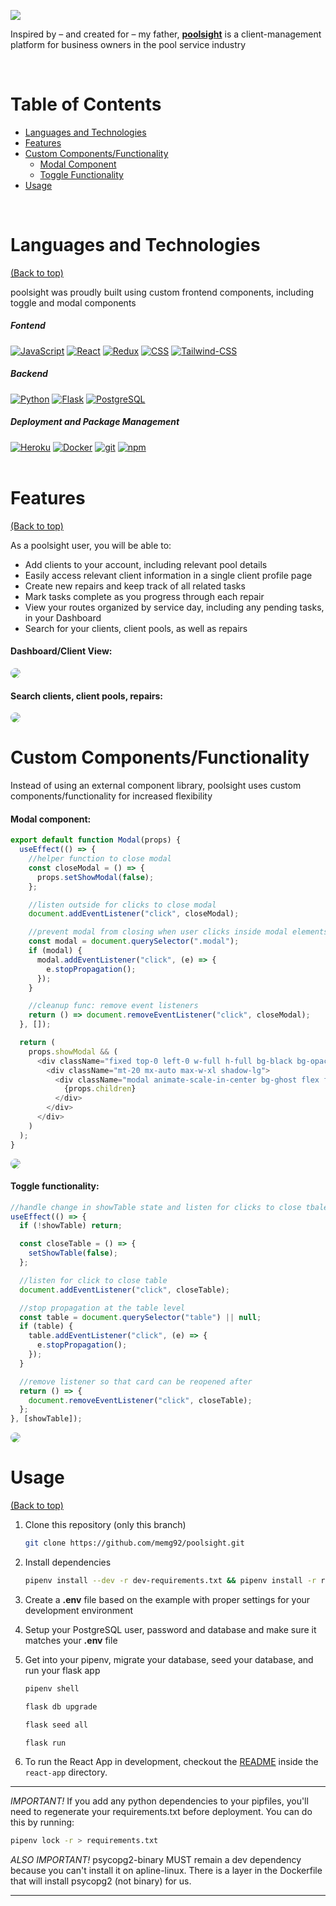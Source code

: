 <a href="https://poolsight.herokuapp.com/"><img src="./react-app/public/poolsight-logo-wide.png"/></a>

Inspired by – and created for – my father, **<a href="https://poolsight.herokuapp.com/">poolsight</a>** is a client-management platform for business owners in the pool service industry

<br>

# Table of Contents

- [Languages and Technologies](#Languages-and-Technologies)
- [Features](#Features)
- [Custom Components/Functionality](#Custom-Components/Functionality)
  - [Modal Component](#Modal-Component)
  - [Toggle Functionality](#Toggle-Functionality)
- [Usage](#Usage)

<br>

# Languages and Technologies

[(Back to top)](#table-of-contents)

poolsight was proudly built using custom frontend components, including toggle and modal components

<h5>Fontend</h5>
<a href="#"><img alt="JavaScript" src="https://img.shields.io/badge/-JavaScript-F7DF1E?style=flat-square&logo=JavaScript&logoColor=black" /></a>
<a href="https://reactjs.org/"><img alt="React" src="https://img.shields.io/badge/-React-61DAFB?style=flat-square&logo=React&logoColor=black" /></a>
<a href="https://redux.js.org/"><img alt="Redux" src="https://img.shields.io/badge/-Redux-764ABC?style=flat-square&logo=Redux&logoColor=white" /></a>
<a href="#"><img alt="CSS" src="https://img.shields.io/badge/-CSS3-1572B6?style=flat-square&logo=CSS3&logoColor=white" /></a>
<a href="https://tailwindcss.com/"><img alt="Tailwind-CSS" src="https://img.shields.io/badge/-Tailwind_CSS-38B2AC?style=flat-square&logo=Tailwind-CSS&logoColor=white" /></a>
<h5>Backend</h5>
<a href="#"><img alt="Python" src="https://img.shields.io/badge/-Python-3776AB?style=flat-square&logo=Python&logoColor=white" /></a>
<a href="https://flask.palletsprojects.com/en/1.1.x/"><img alt="Flask" src="https://img.shields.io/badge/-Flask-000000?style=flat-square&logo=Flask&logoColor=white" /></a>
<a href="https://www.postgresql.org/"><img alt="PostgreSQL" src="https://img.shields.io/badge/-PostgreSQL-336791?style=flat-square&logo=PostgreSQL&logoColor=white" /></a>
<h5>Deployment and Package Management</h5>
<a href="https://heroku.com/"><img alt="Heroku" src="https://img.shields.io/badge/-Heroku-430098?style=flat-square&logo=Heroku&logoColor=white" /></a>
<a href="https://docker.com/"><img alt="Docker" src="https://img.shields.io/badge/-Docker-2496ED?style=flat-square&logo=Docker&logoColor=white" /></a>
<a href="#"><img alt="git" src="https://img.shields.io/badge/-Git-F05032?style=flat-square&logo=git&logoColor=white" /></a>
<a href="https://www.npmjs.com/"><img alt="npm" src="https://img.shields.io/badge/-NPM-CB3837?style=flat-square&logo=npm&logoColor=white" /></a>

<br>
<br>

# Features

[(Back to top)](#table-of-contents)

As a poolsight user, you will be able to:

- Add clients to your account, including relevant pool details
- Easily access relevant client information in a single client profile page
- Create new repairs and keep track of all related tasks
- Mark tasks complete as you progress through each repair
- View your routes organized by service day, including any pending tasks, in your Dashboard
- Search for your clients, client pools, as well as repairs

#### Dashboard/Client View:

<img src="./react-app/src/assets/main-readme-gif.gif" style="border-radius: 10px"/>

#### Search clients, client pools, repairs:

<img src="./react-app/src/assets/search-feature.gif" style="border-radius: 10px"/>

<br>

# Custom Components/Functionality

Instead of using an external component library, poolsight uses custom components/functionality for increased flexibility

#### Modal component:

```javascript
export default function Modal(props) {
  useEffect(() => {
    //helper function to close modal
    const closeModal = () => {
      props.setShowModal(false);
    };

    //listen outside for clicks to close modal
    document.addEventListener("click", closeModal);

    //prevent modal from closing when user clicks inside modal elements
    const modal = document.querySelector(".modal");
    if (modal) {
      modal.addEventListener("click", (e) => {
        e.stopPropagation();
      });
    }

    //cleanup func: remove event listeners
    return () => document.removeEventListener("click", closeModal);
  }, []);

  return (
    props.showModal && (
      <div className="fixed top-0 left-0 w-full h-full bg-black bg-opacity-50">
        <div className="mt-20 mx-auto max-w-xl shadow-lg">
          <div className="modal animate-scale-in-center bg-ghost flex flex-col justify-center rounded-lg px-6 py-4 w-full">
            {props.children}
          </div>
        </div>
      </div>
    )
  );
}
```

<img src="./react-app/src/assets/modal-sample.gif" style="border-radius: 10px"/>

#### Toggle functionality:

```javascript
//handle change in showTable state and listen for clicks to close tbale
useEffect(() => {
  if (!showTable) return;

  const closeTable = () => {
    setShowTable(false);
  };

  //listen for click to close table
  document.addEventListener("click", closeTable);

  //stop propagation at the table level
  const table = document.querySelector("table") || null;
  if (table) {
    table.addEventListener("click", (e) => {
      e.stopPropagation();
    });
  }

  //remove listener so that card can be reopened after
  return () => {
    document.removeEventListener("click", closeTable);
  };
}, [showTable]);
```

<img src="./react-app/src/assets/toggle-sample.gif" style="border-radius: 10px"/>

<br>

# Usage

[(Back to top)](#table-of-contents)

1. Clone this repository (only this branch)

   ```bash
   git clone https://github.com/memg92/poolsight.git
   ```

2. Install dependencies

   ```bash
   pipenv install --dev -r dev-requirements.txt && pipenv install -r requirements.txt
   ```

3. Create a **.env** file based on the example with proper settings for your
   development environment
4. Setup your PostgreSQL user, password and database and make sure it matches your **.env** file

5. Get into your pipenv, migrate your database, seed your database, and run your flask app

   ```bash
   pipenv shell
   ```

   ```bash
   flask db upgrade
   ```

   ```bash
   flask seed all
   ```

   ```bash
   flask run
   ```

6. To run the React App in development, checkout the [README](./react-app/README.md) inside the `react-app` directory.

---

_IMPORTANT!_
If you add any python dependencies to your pipfiles, you'll need to regenerate your requirements.txt before deployment.
You can do this by running:

```bash
pipenv lock -r > requirements.txt
```

_ALSO IMPORTANT!_
psycopg2-binary MUST remain a dev dependency because you can't install it on apline-linux.
There is a layer in the Dockerfile that will install psycopg2 (not binary) for us.

---
